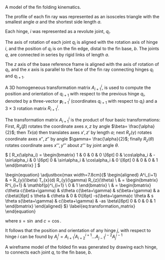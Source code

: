 
A model of the fin folding kinematics. 

The profile of each fin ray was represented as an isosceles triangle with the smallest angle $\alpha$ and the shortest side length $a$. 

Each hinge, $i$ was represented as a revolute joint, $q_i$. 

The axis of rotation of each joint $q_i$ is aligned with the rotation axis of hinge $i$, and the position of $q_i$ is on the fin edge, distal to the fin base, $b$. The joints $q$, are connected in series by rigid links of length $a$. 

The $z$ axis of the base reference frame is aligned with the axis of rotation of $q_i$, and the $x$ axis is parallel to the face of the fin ray connecting hinges $q_i$ and $q_{i+1}$. 

A 3D homogeneous transformation matrix $A^i_{i+1}$, is used to compute the position and orientation of $q_{i+1}$ with respect to the previous hinge $q_i$, denoted by a three-vector $\mathbf{p}^i_{i+1}$ (coordinates $q_{i+1}$ with respect to $q_{i}$) and a 3 × 3 rotation matrix $R^i_{i+1}$. 

The transformation matrix $A^i_{i+1}$ is the product of four basic transformations: First, $R_y(\beta)$ rotates the coordinate axes $x,z$ by angle $\beta= \frac{\alpha}{2}$; then $Tx(a)$ then translates axes $x', z'$ by length $a$; next $R_y(\gamma)$ rotates coordinate axes $x'',z''$ by angle $\gamma= \frac{\alpha}{2}$; finally $R_z(\theta)$ rotates coordinate axes $x''',y'''$ about $z'''$ by joint angle $\theta$. 

$
\[
R_x(\alpha_i) =
\begin{bmatrix}
1 & 0 & 0 & 0 \\[6pt]
0 & \cos\alpha_i & -\sin\alpha_i & 0 \\[6pt]
0 & \sin\alpha_i & \cos\alpha_i & 0 \\[6pt]
0 & 0 & 0 & 1
\end{bmatrix}
\]
$

\begin{equation}
\adjustbox{max width=7.8cm}{$
\begin{aligned}
A^i_{i+1} & = R_{y}(\beta)  T_{x}(d) R_{y}(\gamma) R_{z}(\theta) \\
& = \begin{bmatrix}
R^i_{i+1} & \mathbf{p}^i_{i+1} \\
0 & 1
\end{bmatrix} \\
& = \begin{bmatrix}
c\theta c(\beta+\gamma) & s\theta c(\beta+\gamma) & s(\beta+\gamma) & a c\beta\\[6pt]
s \theta & c\theta & 0 & 0\\[6pt]
-s(\beta+\gamma)c \theta & s \theta s(\beta+\gamma) & c(\beta+\gamma) & -as \beta\\[6pt]
0 & 0 & 0 & 1
\end{bmatrix}
\end{aligned}
$}
\label{eq:transformation_matrix}
\end{equation}

where $s=\sin$ and $c=\cos$. 

It follows that the position and orientation of any hinge $j$, with respect to hinge $i$ can be found by $A^i_{j} = A^i_{i+1} A^{i+1}_{i+2}...A^{j-2}_{j-1} A^{i-1}_{j}$

A wireframe model of the folded fin was generated by drawing each hinge, to connects each joint $q$, to the fin base, $b$.











 
